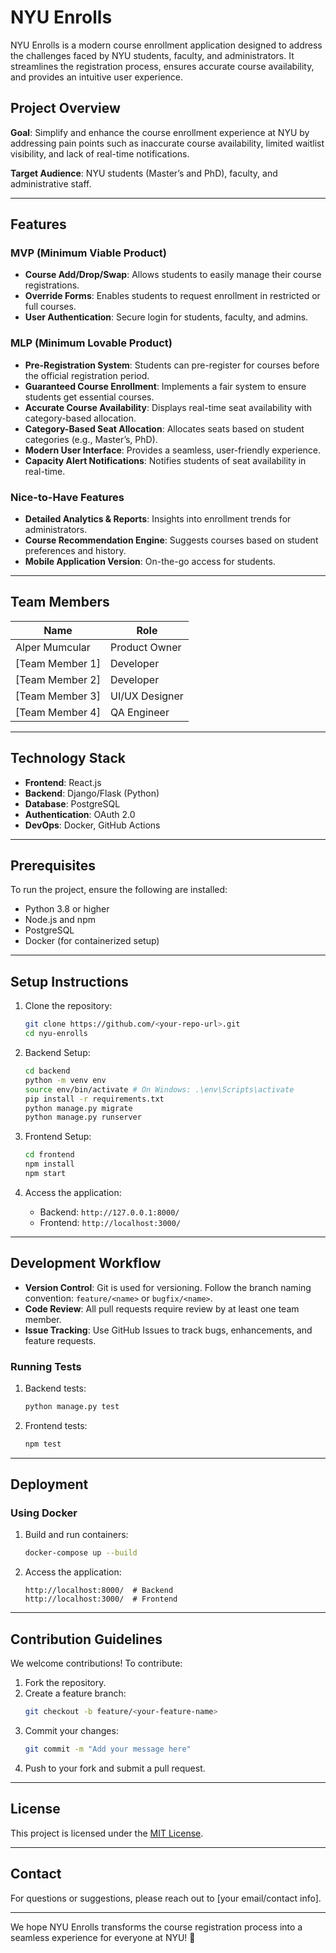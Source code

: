 # NYU Enrolls

NYU Enrolls is a modern course enrollment application designed to address the challenges faced by NYU students, faculty, and administrators. It streamlines the registration process, ensures accurate course availability, and provides an intuitive user experience.

## Project Overview

**Goal**: Simplify and enhance the course enrollment experience at NYU by addressing pain points such as inaccurate course availability, limited waitlist visibility, and lack of real-time notifications.

**Target Audience**: NYU students (Master’s and PhD), faculty, and administrative staff.

---

## Features

### MVP (Minimum Viable Product)
- **Course Add/Drop/Swap**: Allows students to easily manage their course registrations.
- **Override Forms**: Enables students to request enrollment in restricted or full courses.
- **User Authentication**: Secure login for students, faculty, and admins.

### MLP (Minimum Lovable Product)
- **Pre-Registration System**: Students can pre-register for courses before the official registration period.
- **Guaranteed Course Enrollment**: Implements a fair system to ensure students get essential courses.
- **Accurate Course Availability**: Displays real-time seat availability with category-based allocation.
- **Category-Based Seat Allocation**: Allocates seats based on student categories (e.g., Master’s, PhD).
- **Modern User Interface**: Provides a seamless, user-friendly experience.
- **Capacity Alert Notifications**: Notifies students of seat availability in real-time.

### Nice-to-Have Features
- **Detailed Analytics & Reports**: Insights into enrollment trends for administrators.
- **Course Recommendation Engine**: Suggests courses based on student preferences and history.
- **Mobile Application Version**: On-the-go access for students.

---

## Team Members

| Name             | Role               |
|------------------|--------------------|
| Alper Mumcular   | Product Owner      |
| [Team Member 1]  | Developer          |
| [Team Member 2]  | Developer          |
| [Team Member 3]  | UI/UX Designer     |
| [Team Member 4]  | QA Engineer        |

---

## Technology Stack

- **Frontend**: React.js
- **Backend**: Django/Flask (Python)
- **Database**: PostgreSQL
- **Authentication**: OAuth 2.0
- **DevOps**: Docker, GitHub Actions

---

## Prerequisites

To run the project, ensure the following are installed:

- Python 3.8 or higher
- Node.js and npm
- PostgreSQL
- Docker (for containerized setup)

---

## Setup Instructions

1. Clone the repository:
   ```bash
   git clone https://github.com/<your-repo-url>.git
   cd nyu-enrolls
   ```

2. Backend Setup:
   ```bash
   cd backend
   python -m venv env
   source env/bin/activate # On Windows: .\env\Scripts\activate
   pip install -r requirements.txt
   python manage.py migrate
   python manage.py runserver
   ```

3. Frontend Setup:
   ```bash
   cd frontend
   npm install
   npm start
   ```

4. Access the application:
   - Backend: `http://127.0.0.1:8000/`
   - Frontend: `http://localhost:3000/`

---

## Development Workflow

- **Version Control**: Git is used for versioning. Follow the branch naming convention: `feature/<name>` or `bugfix/<name>`.
- **Code Review**: All pull requests require review by at least one team member.
- **Issue Tracking**: Use GitHub Issues to track bugs, enhancements, and feature requests.

### Running Tests

1. Backend tests:
   ```bash
   python manage.py test
   ```

2. Frontend tests:
   ```bash
   npm test
   ```

---

## Deployment

### Using Docker

1. Build and run containers:
   ```bash
   docker-compose up --build
   ```

2. Access the application:
   ```
   http://localhost:8000/  # Backend
   http://localhost:3000/  # Frontend
   ```

---

## Contribution Guidelines

We welcome contributions! To contribute:

1. Fork the repository.
2. Create a feature branch:
   ```bash
   git checkout -b feature/<your-feature-name>
   ```
3. Commit your changes:
   ```bash
   git commit -m "Add your message here"
   ```
4. Push to your fork and submit a pull request.

---

## License

This project is licensed under the [MIT License](LICENSE).

---

## Contact

For questions or suggestions, please reach out to [your email/contact info].

---

We hope NYU Enrolls transforms the course registration process into a seamless experience for everyone at NYU! 🚀
